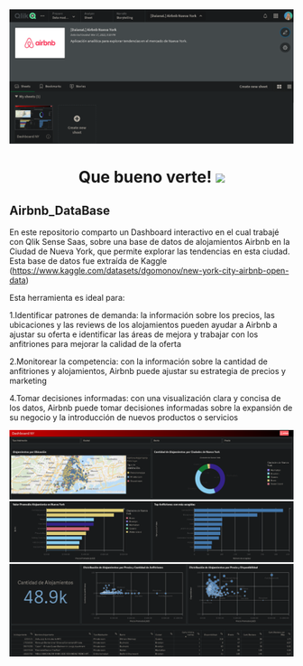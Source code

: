 <div id="header" align="center">
  <img src="https://github.com/Dlavec/Airbnb_DataBase/blob/main/Images/Presentacion_airbnb.PNG"/>
  <h1 align="center">Que bueno verte!
  <img src="https://media.giphy.com/media/hvRJCLFzcasrR4ia7z/giphy.gif" width="30px"/>
  </h1>
</div>

## Airbnb_DataBase
En este repositorio comparto un Dashboard interactivo en el cual trabajé con Qlik Sense Saas, sobre una base de datos de alojamientos Airbnb en la Ciudad de Nueva York, que permite explorar las tendencias en esta ciudad.
Esta base de datos fue extraída de Kaggle (https://www.kaggle.com/datasets/dgomonov/new-york-city-airbnb-open-data)

Esta herramienta es ideal para:

1.Identificar patrones de demanda: la información sobre los precios, las ubicaciones y las reviews de los alojamientos pueden ayudar a Airbnb a ajustar su oferta e identificar las áreas de mejora y trabajar con los anfitriones para mejorar la calidad de la oferta

2.Monitorear la competencia: con la información sobre la cantidad de anfitriones y alojamientos, Airbnb puede ajustar su estrategia de precios y marketing

4.Tomar decisiones informadas: con una visualización clara y concisa de los datos, Airbnb puede tomar decisiones informadas sobre la expansión de su negocio y la introducción de nuevos productos o servicios

<div id="header" align="center">
  <img src="https://github.com/Dlavec/Airbnb_DataBase/blob/main/Images/Dashboard_0.PNG"/>
  <img src="https://github.com/Dlavec/Airbnb_DataBase/blob/main/Images/Dashboard_2.PNG"/>
  <img src="https://github.com/Dlavec/Airbnb_DataBase/blob/main/Images/Dashboard_3.PNG"/>
  </div>
